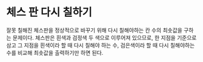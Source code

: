 # 체스 판 다시 칠하기

잘못 칠해진 체스판을 정상적으로 바꾸기 위해 다시 칠해야하는 칸 수의 최솟값을 구하는 문제이다. 체스판은 흰색과 검정색 두 색으로 이루어져 있으므로, 한 지점을 기준으로 삼고 그 지점을 흰색이라 할 때 다시 칠해야 하는 수, 검은색이라 할 때 다시 칠해야하는 수를 비교해 최솟값을 출력하기만 하면 된다.